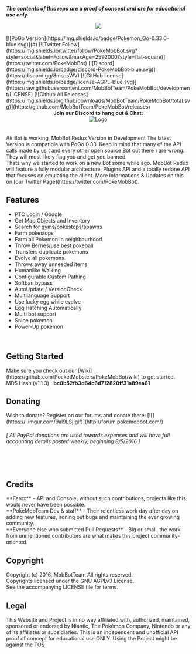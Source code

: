 <!-- ![](http://i.imgur.com/b2hXaUC.png) -->
<!-- disclaimer -->
<strong><em> The contents of this repo are a proof of concept and are for educational use only </em></strong>
<!-- logo -->
<div style="text-align:center">
 <a href="http://forum.pokemobbot.com/">
  <img src ="http://i.imgur.com/YuqGTGq.png" />
 </a>
</div>
<br>
<!-- shields -->
[![PoGo Version](https://img.shields.io/badge/Pokemon_Go-0.33.0-blue.svg)](#)
[![Twitter Follow](https://img.shields.io/twitter/follow/PokeMobBot.svg?style=social&label=Follow&maxAge=2592000?style=flat-square)](https://twitter.com/PokeMobBot)
[![Discord](https://img.shields.io/badge/discord-PokeMobBot-blue.svg)](https://discord.gg/8msqsWV)
[![GitHub license](https://img.shields.io/badge/license-AGPL-blue.svg)](https://raw.githubusercontent.com/MobBotTeam/PokeMobBot/development/LICENSE)
[![Github All Releases](https://img.shields.io/github/downloads/MobBotTeam/PokeMobBot/total.svg)](https://github.com/MobBotTeam/PokeMobBot/releases)

<br>
<div style="text-align:center">
 <b>Join our Discord to hang out & Chat:</b> <br>
 <a href="https://discord.gg/8msqsWV">
    <img alt="Logo" src="https://discordapp.com/api/guilds/206065054846681088/widget.png?style=banner2">
 </a>
</div>
<br/>
<br>
<!-- news -->
## Bot is working, MobBot Redux Version in Development
The latest Version is compatible with PoGo 0.33. Keep in mind that many of the API calls made by us ( and every other open source Bot out there ) are wrong. They will most likely flag you and get you banned.<br>
Thats why we started to work on a new Bot some while ago. MobBot Redux will feature a fully modular architecture, Plugins API and a totally redone API that focuses on emulating the client. More Informations & Updates on this on [our Twitter Page](https://twitter.com/PokeMobBot).
<br>
<!-- information -->
<h2><a name="features">Features</a></h2>

 - PTC Login / Google
 - Get Map Objects and Inventory
 - Search for gyms/pokestops/spawns
 - Farm pokestops
 - Farm all Pokemon in neighbourhood
 - Throw Berries/use best pokeball
 - Transfers duplicate pokemons
 - Evolve all pokemons
 - Throws away unneeded items
 - Humanlike Walking
 - Configurable Custom Pathing
 - Softban bypass
 - AutoUpdate / VersionCheck
 - Multilanguage Support
 - Use lucky egg while evolve
 - Egg Hatching Automatically
 - Multi bot support
 - Snipe pokemon
 - Power-Up pokemon
</h2>
<br>

<h2><a name="getting-started">Getting Started</a></h2>
Make sure you check out our [Wiki](https://github.com/PocketMobsters/PokeMobBot/wiki) to get started. <br>
MD5 Hash (v1.1.3) : <b>bc0b52fb3d64c6d712820ff31a89ea61</b>

<br>
<h2><a name="donating">Donating</a></h2>
Wish to donate? Register on our forums and donate there: [![](https://i.imgur.com/9al9LSj.gif)](http://forum.pokemobbot.com/)
<h6><em>[ All PayPal donations are used towards expenses and will have full accounting details posted weekly, beginning 8/5/2016 ]</em></h6><br>

<br>
<h2><a name="credits">Credits</a></h2>
**Ferox** - API and Console, without such contributions, projects like this would never have been possible. <br/>
**PokeMobTeam Dev & staff** - Their relentless work day after day on adding new features, ironing out bugs and maintaining the ever growing community.<br>
**Everyone else who submitted Pull Requests** - Big or small, the work from unmentioned contributors are what makes this project community-oriented.

<br>
<h2><a name="copyright">Copyright</a></h2>
Copyright (c) 2016, MobBotTeam  All rights reserved.<br>
Copyrights licensed under the GNU AGPLv3 License.<br>
See the accompanying LICENSE file for terms.
 
<br>
<h2><a name="legal">Legal</a></h2>
This Website and Project is in no way affiliated with, authorized, maintained, sponsored or endorsed by Niantic, The Pokémon Company, Nintendo or any of its affiliates or subsidiaries. This is an independent and unofficial API proof of concept for educational use ONLY. 
Using the Project might be against the TOS
